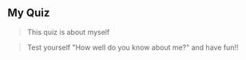 
## My Quiz
> 

> This quiz is about myself

>

> Test yourself "How well do you know about me?" and have fun!!